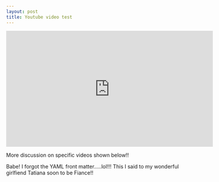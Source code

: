 ```yaml
---
layout: post
title: Youtube video test
---
```


<iframe width="560" height="315" src="https://www.youtube.com/embed/3KZPlwvaNR8" frameborder="0" allowfullscreen></iframe>

More discussion on specific videos shown below!!

Babe! I forgot the YAML front matter.....lol!!! This I said to my wonderful girlfiend Tatiana soon to be Fiance!! 
